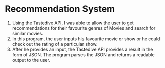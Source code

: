# Recommendation System 
1.	Using the Tastedive API, I was able to allow the user to get recommendations for their favourite genres of Movies and search for similar movies. 
2.	In this program, the user inputs his favourite movie or show or he could check out the rating of a particular show. 
3.	After he provides an input, the Tastedive API provides a result in the form of JSON. The program parses the JSON and returns a readable output to the user.
